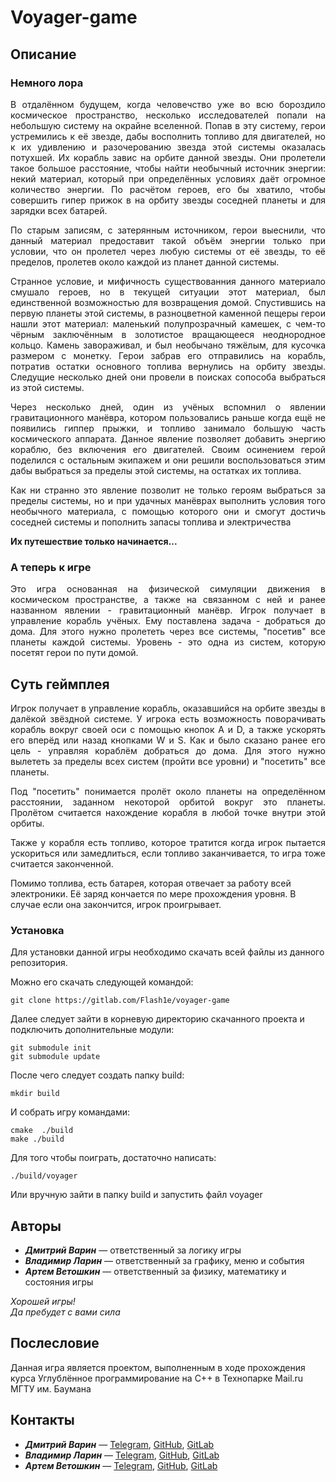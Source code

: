 # Voyager-game

## Описание

### Немного лора

<p style='text-align: justify;'>
В отдалённом будущем, когда человечство уже во всю бороздило космическое пространство, 
несколько исследователей попали на небольшую систему на окрайне вселенной. Попав в эту систему, герои устремились к её звезде, 
дабы восполнить топливо для двигателей, но к их удивлению и разочерованию звезда этой системы оказалась потухшей.
Их корабль завис на орбите данной звезды. Они пролетели такое большое расстояние, чтобы найти необычный источник энергии:
некий материал, который при определённых условиях даёт огромное количество энергии. По расчётом героев, его бы хватило, чтобы
совершить гипер прижок в на орбиту звезды соседней планеты и для зарядки всех батарей.
</p>

<p style='text-align: justify;'>
По старым записям, с затерянным источником, герои выеснили, что данный материал предоставит такой объём энергии только при условии,
что он пролетел через любую системы от её звезды, то её пределов, пролетев около каждой из планет данной системы.
</p>

<p style='text-align: justify;'>
Странное условие, и мифичность существованния данного материало смушало героев, но в текущей ситуации этот материал, 
был единственной возможностью для возвращения домой. Спустившись на первую планеты этой системы, в разноцветной каменной пещеры
герои нашли этот материал: маленький полупрозрачный камешек, с чем-то чёрным заключённым в золотистое вращающееся неоднородное кольцо.
Камень завораживал, и был необычано тяжёлым, для кусочка размером с монетку. Герои забрав его отправились на корабль, потратив остатки 
основного топлива вернулись на орбиту звезды. Следущие несколько дней они провели в поисках сопособа выбраться из этой системы.
</p>

<p style='text-align: justify;'>
Через несколько дней, один из учёных вспомнил о явлении гравитационного манёвра, котором пользовались раньше когда ещё не появились гиппер прыжки, 
и топливо занимало большую часть космического аппарата. Данное явление позволяет добавить энергию кораблю, без включения его двигателей.
Своим осинением герой поделился с остальным экипажем и они решили воспользоваться этим дабы выбраться за пределы этой системы, на остатках их топлива.
</p>

<p style='text-align: justify;'>
Как ни странно это явление позволит не только героям выбраться за пределы системы, но и при удачных манёврах выполнить условия того необычного материала, 
с помощью которого они и смогут достичь соседней системы и пополнить запасы топлива и электричества
</p>

**Их путешествие только начинается...**

### А теперь к игре

<p style='text-align: justify;'>
Это игра основанная на физической симуляции движения в космическом пространстве,
а также на связанном с ней и ранее названном явлении - гравитационный манёвр. Игрок получает в управление корабль учёных.
Ему поставлена задача - добраться до дома. Для этого нужно пролететь через все системы, "посетив" все планеты каждой системы. 
Уровень - это одна из систем, которую посетят герои по пути домой.
</p>

## Суть геймплея

<p style='text-align: justify;'>
Игрок получает в управление корабль, оказавшийся на орбите звезды в далёкой звёздной системе.
У игрока есть возможность поворачивать корабль вокруг своей оси с помощью кнопок A и D, а также ускорять 
его вперёд или назад кнопками W и S. Как и было сказано ранее его цель - управляя кораблём добраться до дома. Для этого нужно вылететь 
за пределы всех систем (пройти все уровни)  и "посетить" все планеты. 
</p>

<p style='text-align: justify;'>
Под "посетить" понимается пролёт около планеты на определённом расстоянии, заданном некоторой орбитой вокруг это планеты.
Пролётом считается нахождение корабля в любой точке внутри этой орбиты.
</p>

<p style='text-align: justify;'>
Также у корабля есть топливо, которое тратится когда игрок пытается ускориться или замедлиться, если топливо
заканчивается, то игра тоже считается законченной.
</p>

Помимо топлива, есть батарея, которая отвечает за работу всей электроники. 
Её заряд кончается по мере прохождения уровня.
В случае если она закончится, игрок проигрывает.

### Установка

Для установки данной игры необходимо скачать всей файлы из данного репозитория.

Можно его скачать следующей командой:

``` 
git clone https://gitlab.com/Flash1e/voyager-game
```

Далее следует зайти в корневую директорию скачанного проекта и подключить дополнительные модули:

``` 
git submodule init
git submodule update 
```

После чего следует создать папку build:

``` 
mkdir build
```

И собрать игру командами:

``` 
cmake  ./build
make ./build
```

Для того чтобы поиграть, достаточно написать:

```
./build/voyager
```

Или вручную зайти в папку build и запустить файл voyager


## Авторы

- ***Дмитрий Варин*** — ответственный за логику игры
- ***Владимир Ларин*** — ответственный за графику, меню и события
- ***Артем Ветошкин*** — ответственный за физику, математику и состояния игры

*Хорошей игры!*  
*Да пребудет с вами сила*


## Послесловие

Данная игра является проектом, выполненным в ходе прохождения курса Углублённое программирование на С++ в Технопарке Mail.ru МГТУ им. Баумана

## Контакты

- ***Дмитрий Варин*** — [Telegram](https://t.me/varindv), [GitHub](https://github.com/Flash1ee), [GitLab](https://gitlab.com/Flash1e)
- ***Владимир Ларин*** — [Telegram](https://t.me/volodyalarin), [GitHub](https://github.com/volodyalarin), [GitLab](https://gitlab.com/volodyalarin)
- ***Артем Ветошкин*** — [Telegram](https://t.me/TheCompilerA), [GitHub](https://github.com/ThCompiler), [GitLab](https://gitlab.com/TheCompiler)
